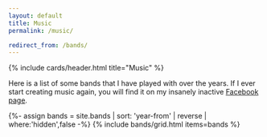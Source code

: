 ```yaml
---
layout: default
title: Music
permalink: /music/

redirect_from: /bands/
---
```


<article class="card">
  {% include cards/header.html title="Music" %}
  <p>
    Here is a list of some bands that I have played with over the years. If I ever start creating music again, you will find it on my insanely inactive <a href="https://www.facebook.com/daniel.saidi.music/">Facebook page</a>.
  </p>
</article>

{%- assign bands = site.bands | sort: 'year-from' | reverse | where:'hidden',false -%}
{% include bands/grid.html items=bands %}